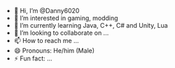 - 👋 Hi, I’m @Danny6020
- 👀 I’m interested in gaming, modding
- 🌱 I’m currently learning Java, C++, C# and Unity, Lua
- 💞️ I’m looking to collaborate on ...
- 📫 How to reach me ...
- 😄 Pronouns: He/him (Male)
- ⚡ Fun fact: ...

<!---
Danny6020/Danny6020 is a ✨ special ✨ repository because its `README.md` (this file) appears on your GitHub profile.
You can click the Preview link to take a look at your changes.
--->
